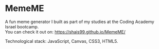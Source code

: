 # MemeME
A fun meme generator I built as part of my studies at the Coding Academy Israel bootcamp.<br />
You can check it out on: https://shais99.github.io/MemeME/

Technological stack: JavaScript, Canvas, CSS3, HTML5.
